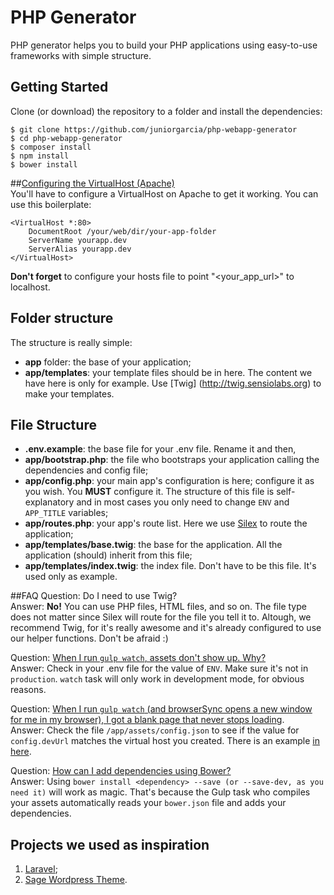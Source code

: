 # PHP Generator

PHP generator helps you to build your PHP applications using easy-to-use
frameworks with simple structure.

## Getting Started
Clone (or download) the repository to a folder and install the
dependencies:
```
$ git clone https://github.com/juniorgarcia/php-webapp-generator
$ cd php-webapp-generator
$ composer install
$ npm install
$ bower install 
```

##[Configuring the VirtualHost (Apache)](#configuring-virtual-host)
<br>You'll have to configure a VirtualHost on Apache to get it working.
You can use this boilerplate:

```
<VirtualHost *:80>
    DocumentRoot /your/web/dir/your-app-folder
    ServerName yourapp.dev
    ServerAlias yourapp.dev
</VirtualHost>
```

**Don't forget** to configure your hosts file to point "<your_app_url>" to localhost.

## Folder structure
The structure is really simple:

* **app** folder: the base of your application;
* **app/templates**: your template files should be in here. The content we have here is only for example. Use [Twig]
(http://twig.sensiolabs.org) to make your templates.

## File Structure
* **.env.example**: the base file for your .env file. Rename it and then,
* **app/bootstrap.php**: the file who bootstraps your application calling the dependencies and config file;
* **app/config.php**: your main app's configuration is here;
configure it as you wish. You **MUST** configure it. The structure of this file is self-explanatory and in most cases
you only need to change `ENV` and `APP_TITLE` variables;
* **app/routes.php**: your app's route list. Here we use [Silex](http://silex.sensiolabs.org/) to route the
application;
* **app/templates/base.twig**: the base for the application. All the application (should) inherit from this file;
* **app/templates/index.twig**: the index file. Don't have to be this file. It's used only as example.



##FAQ
Question: Do I need to use Twig?
<br>Answer: **No!** You can use PHP files, HTML files, and so on. The file type does not matter since Silex will
route for the file you tell it to. Altough, we recommend Twig, for it's really awesome and it's already configured to
use our helper functions. Don't be afraid :)

Question: [When I run `gulp watch`, assets don't show up. Why?](#assets-not-working)
<br>Answer: Check in your .env file for the value of `ENV`. Make sure it's not in `production`. `watch` task will
only work in development mode, for obvious reasons.

Question: [When I run `gulp watch` (and browserSync opens a new window for me in my browser), I got a blank page that
           never stops loading](#gulp-watch-dont-stop-loading-page).
<br>Answer: Check the file `/app/assets/config.json` to see if the value for `config.devUrl` matches the virtual host
you created. There is an example [in here](#configuring-virtual-host).

Question: [How can I add dependencies using Bower?](#how-to-add-dependencies-using-bower)
<br>Answer: Using `bower install <dependency> --save (or --save-dev, as you need it)` will work as magic. That's because
the Gulp task who compiles your assets automatically reads your `bower.json` file and adds your dependencies.

## Projects we used as inspiration
1. [Laravel](https://laravel.com/);
2. [Sage Wordpress Theme](https://github.com/roots/sage).